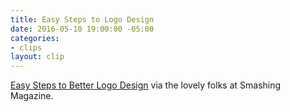 ```yaml
---
title: Easy Steps to Logo Design
date: 2016-05-10 19:00:00 -05:00
categories:
- clips
layout: clip
---
```


[Easy Steps to Better Logo Design](https://www.smashingmagazine.com/2016/05/easy-steps-to-better-logo-design/) via the lovely folks at Smashing Magazine.
